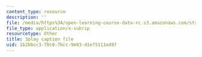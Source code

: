 ```yaml
---
content_type: resource
description: ''
file: /media/https%3A/open-learning-course-data-rc.s3.amazonaws.com/sts-081-innovation-systems-for-science-technology-energy-manufacturing-and-health-spring-2017/1b2bbcc370c87bcc9e83d1e75111e497_n0QLcw-CHmk.srt
file_type: application/x-subrip
resourcetype: Other
title: 3play caption file
uid: 1b2bbcc3-70c8-7bcc-9e83-d1e75111e497
---
```

